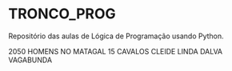 # TRONCO_PROG
Repositório das aulas de Lógica de Programação usando Python.


2050 HOMENS NO MATAGAL 15 CAVALOS CLEIDE LINDA DALVA VAGABUNDA
